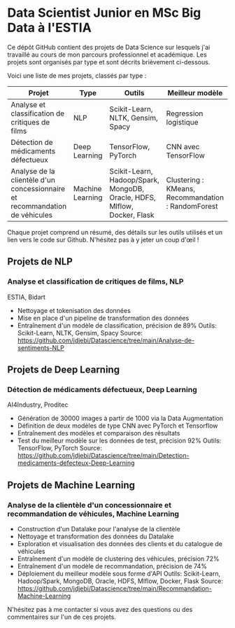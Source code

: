 # Data Scientist Junior en MSc Big Data à l'ESTIA

Ce dépôt GitHub contient des projets de Data Science sur lesquels j'ai travaillé au cours de mon parcours professionnel et académique. Les projets sont organisés par type et sont décrits brièvement ci-dessous. 

Voici une liste de mes projets, classés par type :

| Projet | Type | Outils | Meilleur modèle | Précision |
| ------ | ---- | ------ | ---------------| --------- |
| Analyse et classification de critiques de films | NLP | Scikit-Learn, NLTK, Gensim, Spacy | Regression logistique | 89% |
| Détection de médicaments défectueux | Deep Learning | TensorFlow, PyTorch | CNN avec TensorFlow | 92% |
| Analyse de la clientèle d'un concessionnaire et recommandation de véhicules | Machine Learning | Scikit-Learn, Hadoop/Spark, MongoDB, Oracle, HDFS, Mlflow, Docker, Flask | Clustering : KMeans, Recommandation : RandomForest | Clustering : 72%, Recommandation : 74%  |

Chaque projet comprend un résumé, des détails sur les outils utilisés et un lien vers le code sur Github. N'hésitez pas à y jeter un coup d'œil !

## Projets de NLP

### Analyse et classification de critiques de films, NLP
ESTIA, Bidart
- Nettoyage et tokenisation des données
- Mise en place d'un pipeline de transformation des données
- Entraînement d'un modèle de classification, précision de 89%
Outils: Scikit-Learn, NLTK, Gensim, Spacy
Source: https://github.com/jdjebi/Datascience/tree/main/Analyse-de-sentiments-NLP

## Projets de Deep Learning

### Détection de médicaments défectueux, Deep Learning
AI4Industry, Proditec
- Génération de 30000 images à partir de 1000 via la Data Augmentation
- Définition de deux modèles de type CNN avec PyTorch et Tensorflow
- Entraînement des modèles et comparaison des résultats
- Test du meilleur modèle sur les données de test, précision 92%
Outils: TensorFlow, PyTorch
Source: https://github.com/jdjebi/Datascience/tree/main/Detection-medicaments-defecteux-Deep-Learning

## Projets de Machine Learning

### Analyse de la clientèle d'un concessionnaire et recommandation de véhicules, Machine Learning
- Construction d'un Datalake pour l'analyse de la clientèle
- Nettoyage et transformation des données du Datalake
- Exploration et visualisation des données des clients et du catalogue de véhicules
- Entraînement d'un modèle de clustering des véhicules, précision 72%
- Entraînement d'un modèle de recommandation, précision de 74%
- Déploiement du meilleur modèle sous forme d'API
Outils: Scikit-Learn, Hadoop/Spark, MongoDB, Oracle, HDFS, Mlflow, Docker, Flask
Source: https://github.com/jdjebi/Datascience/tree/main/Recommandation-Machine-Learning

N'hésitez pas à me contacter si vous avez des questions ou des commentaires sur l'un de ces projets. 
